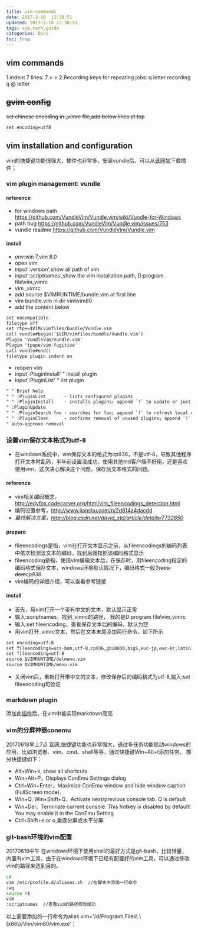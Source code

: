 ```yaml
---
title: vim-commands
date: 2017-2-10  13:38:51
updated: 2017-2-10 13:38:51
tags: vim,tech,guide
categories: Docs
toc: true
---
```


## vim commands 

1.indent 7 lines:  7 > >
2.Recording keys for repeating jobs: q letter recording  q  @ letter




## ~~gvim config~~

~~set chinese encoding
in _vimrc file,add below lines at top~~ 
``` xml
set encoding=utf8
```
	
	
## vim installation and configuration

vim的快捷键功能很强大，插件也非常多，安装vundle后，可以从[该网站](http://vimawesome.com)下载插件；

### vim plugin management: vundle 

#### reference
- for windows path https://github.com/VundleVim/Vundle.vim/wiki/Vundle-for-Windows
- path bug https://github.com/VundleVim/Vundle.vim/issues/753
- vundle readme https://github.com/VundleVim/Vundle.vim

#### install
- env:win 7,vim 8.0
- open vim
- input':version',show all path of vim
- input':scriptnames',show the vim installation path, D:program file\vim\_vimrc
- vim _vimrc
- add  source $VIMRUNTIME/bundle.vim   at first line
- vim bundle.vim   in dir vim\vim80
- add the content below
``` xml  
set nocompatible              
filetype off                  
set rtp+=$VIM/vimfiles/bundle/Vundle.vim
call vundle#begin('$VIM/vimfiles/bundle/Vundle.vim')
Plugin 'VundleVim/Vundle.vim'
Plugin 'tpope/vim-fugitive'
call vundle#end()            
filetype plugin indent on    
```
- reopen vim
- input':PluginInstall'     " install plugin 
- input':PluginList'        " list plugin
``` xml
" " Brief help
" " :PluginList       - lists configured plugins
" " :PluginInstall    - installs plugins; append `!` to update or just
" :PluginUpdate
" " :PluginSearch foo - searches for foo; append `!` to refresh local cache
" " :PluginClean      - confirms removal of unused plugins; append `!` to
" auto-approve removal
```

### 设置vim保存文本格式为utf-8
- 在windows系统中，vim保存文本的格式为cp936，不是utf-8，导致其他程序打开文本时乱码，半年前设置没成功，使用其他md客户端不好用，还是喜欢使用vim，这次决心解决这个问题，保存后文本格式的问题。

#### reference
- vim相关编码概念，http://edyfox.codecarver.org/html/vim_fileencodings_detection.html
- 编码设置参考，http://www.jianshu.com/p/2d814a4dacdd
- *最终解决方案，http://blog.csdn.net/david_xtd/article/details/7732650*

#### prepare
- fileencodings是指，vim在打开文本显示之前，从fileencodings的编码列表中依次检测该文本的编码，找到后就按照该编码格式显示
- fileencoding是指，使用vim编辑文本后，在保存时，用fileencoding指定的编码格式保存文本，windows环境默认情况下，编码格式一般为~~ucs-dom~~*cp936*
- vim编码的详细介绍，可以查看参考链接	

#### install
- 首先，用vim打开一个带有中文的文本，默认显示正常
- 输入:scriptnames，找到_vimrc的路径， 我的是D:program file\vim\_vimrc
- 输入:set fileencoding，查看保存文本后的编码，默认为空
- 用vim打开_vimrc文本，然后在文本末尾添加两行命令，如下所示
``` xml
set encoding=utf-8
set fileencodings=ucs-bom,utf-8,cp936,gb18030,big5,euc-jp,euc-kr,latin1
set fileencoding=utf-8
source $VIMRUNTIME/delmenu.vim
source $VIMRUNTIME/menu.vim
```
- 关闭vim后，重新打开带中文的文本，修改保存后的编码格式为utf-8,输入:set fileencoding可验证

### markdown plugin
添加此[插件](http://vimawesome.com/plugin/vim-markdown-enchanted)后，在vim中能实现markdown高亮

### vim的分屏神器conemu
20170618早上7点
[官网](https://conemu.github.io),[快捷键](https://conemu.github.io/en/KeyboardShortcuts.html)功能也非常强大，通过多任务功能启动windows的应用，比如浏览器、vim、cmd、shell等等，通过快捷键Win+Alt+t添加任务。
部分快捷键如下：
- Alt+Win+k, show all shortcuts
- Win+Alt+P，Displays ConEmu Settings dialog
- Ctrl+Win+Enter，Maximize ConEmu window and hide window caption (FullScreen mode).
- Win+Q, Win+Shift+Q，Activate next/previous console tab. Q is default
- Win+Del，Terminate current console. This hotkey is disabled by default! You may enable it in the ConEmu Setting
- Ctrl+Shift+e or o,垂直分屏或水平分屏

### git-bash环境的vim配置
20170618中午
在windows环境下使用shell的最好方式是git-bash，比较轻量，内置有vim工具，由于在windows环境下已经有配置好的vim工具，可以通过修改vim的路径来达到目的。
``` bash
cd
vim /etc/profile.d/aliases.sh  //在脚本中添加一行命令
:wq
source !$
vim
:scriptnames  //查看vim的路径修改成功
```
以上需要添加的一行命令为alias vim='/d/Program\ Files\ \\(x86\\)/Vim/vim80/vim.exe'；



